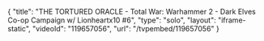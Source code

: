 {
    "title": "THE TORTURED ORACLE  - Total War: Warhammer 2 - Dark Elves Co-op Campaign w\/ Lionheartx10 #6",
    "type": "solo",
    "layout": "iframe-static",
    "videoId": "119657056",
    "url": "\/tvpembed\/119657056"
}